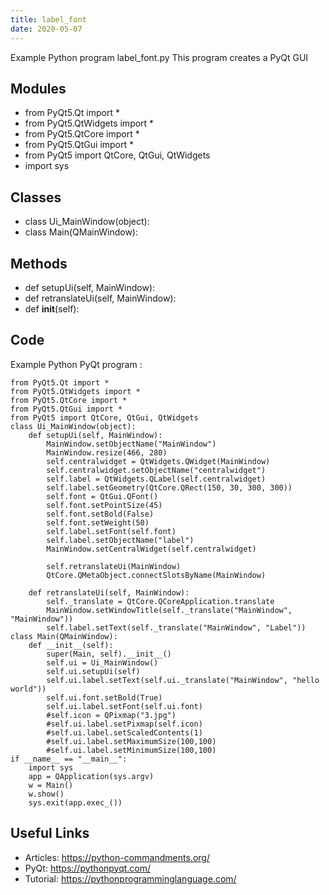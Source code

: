```yaml
---
title: label_font
date: 2020-05-07
---
```

Example Python program label_font.py
This program creates a PyQt GUI

## Modules

* from PyQt5.Qt import *
* from PyQt5.QtWidgets import *
* from PyQt5.QtCore import *
* from PyQt5.QtGui import *
* from PyQt5 import QtCore, QtGui, QtWidgets
* import sys

## Classes

* class Ui_MainWindow(object):
* class Main(QMainWindow):

## Methods

* def setupUi(self, MainWindow):
* def retranslateUi(self, MainWindow):
* 	def __init__(self):

## Code

Example Python PyQt program :

    from PyQt5.Qt import *
    from PyQt5.QtWidgets import *
    from PyQt5.QtCore import *
    from PyQt5.QtGui import *
    from PyQt5 import QtCore, QtGui, QtWidgets
    class Ui_MainWindow(object):
        def setupUi(self, MainWindow):
            MainWindow.setObjectName("MainWindow")
            MainWindow.resize(466, 280)
            self.centralwidget = QtWidgets.QWidget(MainWindow)
            self.centralwidget.setObjectName("centralwidget")
            self.label = QtWidgets.QLabel(self.centralwidget)
            self.label.setGeometry(QtCore.QRect(150, 30, 300, 300))
            self.font = QtGui.QFont()
            self.font.setPointSize(45)
            self.font.setBold(False)
            self.font.setWeight(50)
            self.label.setFont(self.font)
            self.label.setObjectName("label")
            MainWindow.setCentralWidget(self.centralwidget)
    
            self.retranslateUi(MainWindow)
            QtCore.QMetaObject.connectSlotsByName(MainWindow)
    
        def retranslateUi(self, MainWindow):
            self._translate = QtCore.QCoreApplication.translate
            MainWindow.setWindowTitle(self._translate("MainWindow", "MainWindow"))
            self.label.setText(self._translate("MainWindow", "Label"))
    class Main(QMainWindow):
    	def __init__(self):
    		super(Main, self).__init__()
    		self.ui = Ui_MainWindow()
    		self.ui.setupUi(self)
    		self.ui.label.setText(self.ui._translate("MainWindow", "hello world"))
    		self.ui.font.setBold(True)
    		self.ui.label.setFont(self.ui.font)
    		#self.icon = QPixmap("3.jpg")
    		#self.ui.label.setPixmap(self.icon)
    		#self.ui.label.setScaledContents(1)
    		#self.ui.label.setMaximumSize(100,100)
    		#self.ui.label.setMinimumSize(100,100)
    if __name__ == "__main__":
        import sys
        app = QApplication(sys.argv)
        w = Main()
        w.show()
        sys.exit(app.exec_())

## Useful Links

- Articles: https://python-commandments.org/
- PyQt: https://pythonpyqt.com/
- Tutorial: https://pythonprogramminglanguage.com/
